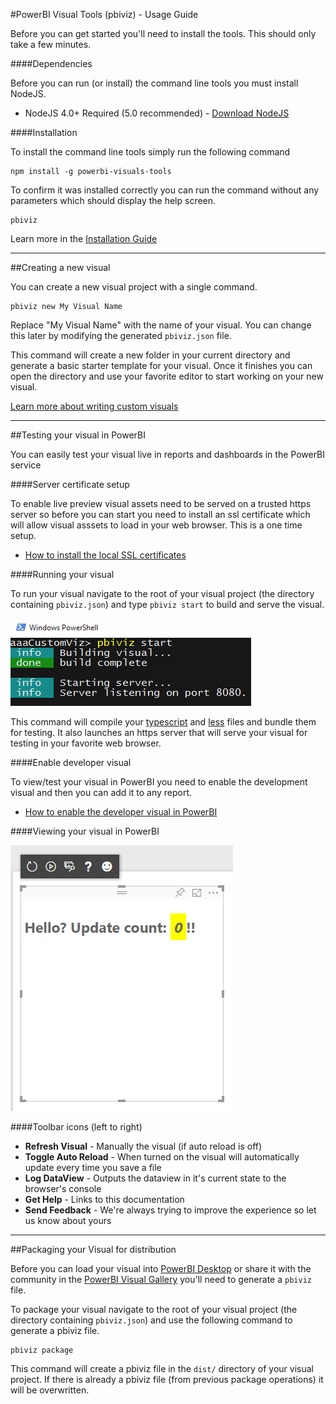 #PowerBI Visual Tools (pbiviz) - Usage Guide

Before you can get started you'll need to install the tools. This should only take a few minutes.

####Dependencies

Before you can run (or install) the command line tools you must install NodeJS.

* NodeJS 4.0+ Required (5.0 recommended) - [Download NodeJS](https://nodejs.org)


####Installation

To install the command line tools simply run the following command

```
npm install -g powerbi-visuals-tools
```

To confirm it was installed correctly you can run the command without any parameters which should display the help screen.

```
pbiviz
```

Learn more in the [Installation Guide](README.md)

-----------

##Creating a new visual

You can create a new visual project with a single command.

```
pbiviz new My Visual Name
```

Replace "My Visual Name" with the name of your visual. You can change this later by modifying the generated `pbiviz.json` file.

This command will create a new folder in your current directory and generate a basic starter template for your visual. Once it finishes you can open the directory and use your favorite editor to start working on your new visual.

[Learn more about writing custom visuals](../Readme.md) 

-----------

##Testing your visual in PowerBI

You can easily test your visual live in reports and dashboards in the PowerBI service

####Server certificate setup

To enable live preview visual assets need to be served on a trusted https server so before you can start you need to install an ssl certificate which will allow visual asssets to load in your web browser. This is a one time setup.

* [How to install the local SSL certificates](docs/CertificateSetup.md) 

####Running your visual

To run your visual navigate to the root of your visual project (the directory containing `pbiviz.json`) and type `pbiviz start` to build and serve the visual.

![](docs/images/pbivizStart.png)

This command will compile your [typescript](http://www.typescriptlang.org/) and [less](http://lesscss.org/) files and bundle them for testing. It also launches an https server that will serve your visual for testing in your favorite web browser.

####Enable developer visual

To view/test your visual in PowerBI you need to enable the development visual and then you can add it to any report.

* [How to enable the developer visual in PowerBI](docs/DebugVisualSetup.md)

####Viewing your visual in PowerBI

![](docs/images/portalEnable4.png) 

####Toolbar icons (left to right)

* **Refresh Visual** - Manually the visual (if auto reload is off)
* **Toggle Auto Reload** - When turned on the visual will automatically update every time you save a file
* **Log DataView** - Outputs the dataview in it's current state to the browser's console
* **Get Help** - Links to this documentation
* **Send Feedback** - We're always trying to improve the experience so let us know about yours 

-----------

##Packaging your Visual for distribution

Before you can load your visual into [PowerBI Desktop](https://powerbi.microsoft.com/en-us/desktop/) or share it with the community in the [PowerBI Visual Gallery](https://visuals.powerbi.com) you'll need to generate a `pbiviz` file.

To package your visual navigate to the root of your visual project (the directory containing `pbiviz.json`) and use the following command to generate a pbiviz file.

```
pbiviz package
```

This command will create a pbiviz file in the `dist/` directory of your visual project. If there is already a pbiviz file (from previous package operations) it will be overwritten.

